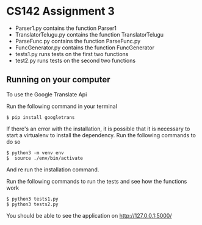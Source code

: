 # CS142 Assignment 3

- Parser1.py contains the function Parser1
- TranslatorTelugu.py contains the function TranslatorTelugu
- ParseFunc.py contains the function ParseFunc.py
- FuncGenerator.py contains the function FuncGenerator
- tests1.py runs tests on the first two functions
- test2.py runs tests on the second two functions

## Running on your computer

To use the Google Translate Api

Run the following command in your terminal

    $ pip install googletrans

If there's an error with the installation, it is possible that it is necessary to start a virtualenv to install the dependency.
Run the following commands to do so

    $ python3 -m venv env
    $  source ./env/bin/activate 
    
And re run the installation command.

Run the following commands to run the tests and see how the functions work

    $ python3 tests1.py
    $ python3 tests2.py

You should be able to see the application on http://127.0.0.1:5000/
